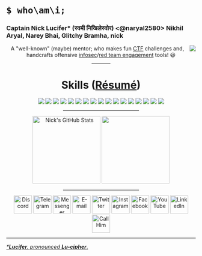 <h1><code>$ who\am\i;</code></h1>
<h3>Captain Nick Lucifer* (स्वमी निखिलेस्वोर) &lt;@naryal2580&gt; Nikhil Aryal, Narey Bhai, Glitchy Bramha, nick</h3>
<div align="center" id="whoami">
  <img src="https://cdn.discordapp.com/avatars/842764581498912778/9b45fa8d01f1ff92d74833d5253e9132.png?size=4096)" align="right"/>

  A "well-known" (maybe) mentor; who makes fun [CTF](https://en.wikipedia.org/wiki/Capture_the_flag_(cybersecurity)) challenges and, handcrafts offensive [infosec](https://en.wikipedia.org/wiki/Information_security)/[red team engagement](https://en.wikipedia.org/wiki/Red_team) tools! 😃
  <hr width="10%">
  <h1 id="skills">Skills (<a href="https://is.gd/resume_nick" target="_blank">Résumé</a>)</h1>
  <img src="https://img.shields.io/badge/HTML5-E34F26?style=for-the-badge&logoColor=white&logo=html5">
  <img src="https://img.shields.io/badge/Python-3776AB?style=for-the-badge&logoColor=white&logo=python">
  <img src="https://img.shields.io/badge/CSS3-1572B6?style=for-the-badge&logoColor=white&logo=css3">
  <img src="https://img.shields.io/badge/JavaScript-F7DF1E?style=for-the-badge&logoColor=black&logo=javascript">
  <img src="https://img.shields.io/badge/TypeScript-007ACC?style=for-the-badge&logoColor=white&logo=typescript">
  <img src="https://img.shields.io/badge/PostgreSQL-316192?style=for-the-badge&logoColor=white&logo=postgresql">
  <img src="https://img.shields.io/badge/MongoDB-4EA94B?style=for-the-badge&logoColor=white&logo=mongodb">
  <img src="https://img.shields.io/badge/Go_Lang-00ADD8?style=for-the-badge&logoColor=white&logo=go">
  <img src="https://img.shields.io/badge/Amazon_AWS-232F3E?style=for-the-badge&logoColor=FF9900&logo=amazon-aws">
  <img src="https://img.shields.io/badge/VIM-%2311AB00.svg?style=for-the-badge&logoColor=white&logo=vim">
  <img src="https://img.shields.io/badge/Node.js-339933?style=for-the-badge&logoColor=white&logo=nodedotjs">
  <img src="https://img.shields.io/badge/Django-092E20?style=for-the-badge&logoColor=white&logo=django">
  <img src="https://img.shields.io/badge/FastAPI-109989?style=for-the-badge&logoColor=white&logo=fastapi">
  <img src="https://img.shields.io/badge/Flask-000000?style=for-the-badge&logoColor=white&logo=flask">
  <img src="https://img.shields.io/badge/Docker-2CA5E0?style=for-the-badge&logoColor=white&logo=docker">
  <img src="https://img.shields.io/badge/Git-F05032?style=for-the-badge&logoColor=white&logo=git">
  <img src="https://img.shields.io/badge/Rust-grey?style=for-the-badge&logoColor=white&logo=rust">
  <hr width="40%">
  <div id="stats">
    <img alt="Nick's GitHub Stats" src="https://github-readme-stats.vercel.app/api?username=naryal2580&line_height=20&show_icons=true&include_all_commits=true&theme=tokyonight&cache_seconds=1800&custom_title=Nick's%20Github%20Stats" height=180>
    <img alot="Most Used Languages" src="https://github-readme-stats.vercel.app/api/top-langs/?username=naryal2580&theme=tokyonight&show_icons=true&hide=html,css,ocaml&langs_count=3&custom_title=Most%20Used%20Languages" height=180>
  <br><hr width="40%">
  </div>
  <div id="contact">
    <a href="https://is.gd/hello_nick" target="_blank"><img alt="Discord" src="https://edent.github.io/SuperTinyIcons/images/svg/discord.svg" width="48"></a>
    <a href="https://t.me/n4ry4l2580" target="_blank"><img alt="Telegram" src="https://edent.github.io/SuperTinyIcons/images/svg/telegram.svg" width="48"></a>
    <a href="https://m.me/n4ry4l2580" target="_blank"><img alt="Messenger" src="https://edent.github.io/SuperTinyIcons/images/svg/messenger.svg" width="48"></a>
    <a href="mailto:naryal2580@gmail.com" target="_blank"><img alt="E-mail" src="https://edent.github.io/SuperTinyIcons/images/svg/gmail.svg" width="48"></a>
    <a href="https://twitter.com/naryal2580" target="_blank"><img alt="Twitter" src="https://edent.github.io/SuperTinyIcons/images/svg/twitter.svg" width="48"></a>
    <a href="https://instagram.com/naryal2580" target="_blank"><img alt="Instagram" src="https://edent.github.io/SuperTinyIcons/images/svg/instagram.svg" width="48"></a>
    <a href="https://facebook.com/n4ry4l2580" target="_blank"><img alt="Facebook" src="https://edent.github.io/SuperTinyIcons/images/svg/facebook.svg" width="48"></a>
    <a href="https://www.youtube.com/c/CaptainNickLucifer" target="_blank"><img alt="YouTube" src="https://edent.github.io/SuperTinyIcons/images/svg/youtube.svg" width="48"></a>
    <a href="https://is.gd/linkedin_nick" target="_blank"><img alt="LinkedIn" src="https://edent.github.io/SuperTinyIcons/images/svg/linkedin.svg" width="48"></a>
    <a href="https://is.gd/call_nick" target="_blank"><img alt="Call Him" src="https://edent.github.io/SuperTinyIcons/images/svg/phone.svg" width="48"></a>
  </div>
</div>

<hr>

<u><i>*<b>Lucifer</b>, pronounced <b>Lu-cipher</b></i>.</u>
